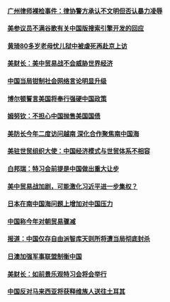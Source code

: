 #### [广州律师裸检事件：律协警方承认不文明但否认暴力凌辱](../pages/zyyyoeqqvi/4612208.md?t=10132134) 

#### [美参议员不满谷歌有关中国版搜索引擎开发的回应 ](../pages/zyyyoeqqvi/4612189.md?t=10132134) 

#### [黄琦80多岁老母忧儿狱中被虐死再赴京上访](../pages/zyyyoeqqvi/4612077.md?t=10132134) 

#### [美财长：美中贸易战不会威胁世界经济](../pages/zyyyoeqqvi/4612072.md?t=10132134) 

#### [中国当局钳制社会网络言论明显升级](../pages/zyyyoeqqvi/4612053.md?t=10132134) 

#### [博尔顿誓言美国将奉行强硬中国政策](../pages/zyyyoeqqvi/4612043.md?t=10132134) 

#### [姆努钦：不担心中国抛售美国国债](../pages/zyyyoeqqvi/4612002.md?t=10132134) 

#### [美防长今年二度访问越南 深化合作聚焦南中国海](../pages/zyyyoeqqvi/4611993.md?t=10132134) 

#### [美驻世贸组织大使：中国经济模式与世贸体系不相容](../pages/zyyyoeqqvi/4611601.md?t=10132134) 

#### [白邦瑞：特习会前提是中国做出重大让步](../pages/zyyyoeqqvi/4611595.md?t=10132134) 

#### [美中贸易战加剧，可能激化习近平进一步集权？](../pages/zyyyoeqqvi/4611522.md?t=10132134) 

#### [日本在南中国海问题上增加对中国压力](../pages/zyyyoeqqvi/4611157.md?t=10132134) 

#### [中国称今年对朝贸易骤减](../pages/zyyyoeqqvi/4611123.md?t=10132134) 

#### [报道：中国仅存自由派智库天则所将遭当局彻底封杀](../pages/zyyyoeqqvi/4610908.md?t=10132134) 

#### [日澳加强军事联盟制衡中国](../pages/zyyyoeqqvi/4610800.md?t=10132134) 

#### [美财长：如前景乐观特习会将会举行](../pages/zyyyoeqqvi/4610784.md?t=10132134) 

#### [中国反对马来西亚将获释维族人送往土耳其](../pages/zyyyoeqqvi/4610714.md?t=10132134) 

